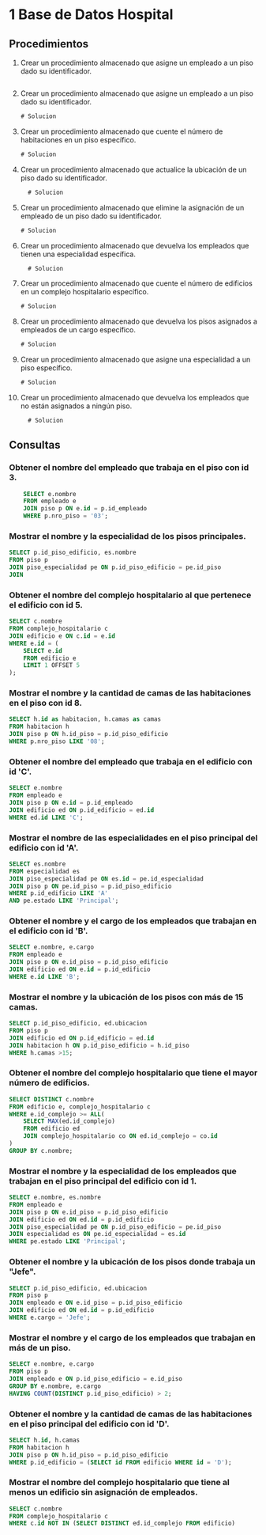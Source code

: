 # 1 Base de Datos Hospital



## Procedimientos
1. Crear un procedimiento almacenado que asigne un empleado a un piso dado su identificador.

   ```sql
   
   ```

2. Crear un procedimiento almacenado que asigne un empleado a un piso dado su identificador.

   ```sql
   # Solucion
   ```

3. Crear un procedimiento almacenado que cuente el número de habitaciones en un piso específico.

   ```sql
   # Solucion
   ```

4. Crear un procedimiento almacenado que actualice la ubicación de un piso dado su identificador.

     ```sql
       # Solucion
     ```


5. Crear un procedimiento almacenado que elimine la asignación de un empleado de un piso dado su identificador.

    ```sql
   # Solucion
   ```

6. Crear un procedimiento almacenado que devuelva los empleados que tienen una especialidad específica.

     ```sql
       # Solucion
     ```

7. Crear un procedimiento almacenado que cuente el número de edificios en un complejo hospitalario específico.

    ```sql
   # Solucion
   ```

8. Crear un procedimiento almacenado que devuelva los pisos asignados a empleados de un cargo específico.

    ```sql
   # Solucion
   ```

9. Crear un procedimiento almacenado que asigne una especialidad a un piso específico.

    ```sql
   # Solucion
   ```

10. Crear un procedimiento almacenado que devuelva los empleados que no están asignados a ningún piso.

     ```sql
       # Solucion
     ```


## Consultas

### Obtener el nombre del empleado que trabaja en el piso con id 3.

```sql
    SELECT e.nombre
    FROM empleado e
    JOIN piso p ON e.id = p.id_empleado
    WHERE p.nro_piso = '03';
```

### Mostrar el nombre y la especialidad de los pisos principales.

```sql
SELECT p.id_piso_edificio, es.nombre
FROM piso p
JOIN piso_especialidad pe ON p.id_piso_edificio = pe.id_piso
JOIN 
```

### Obtener el nombre del complejo hospitalario al que pertenece el edificio con id 5.

```sql
SELECT c.nombre
FROM complejo_hospitalario c
JOIN edificio e ON c.id = e.id
WHERE e.id = (
    SELECT e.id 
    FROM edificio e
    LIMIT 1 OFFSET 5
);
```

### Mostrar el nombre y la cantidad de camas de las habitaciones en el piso con id 8.

```sql
SELECT h.id as habitacion, h.camas as camas
FROM habitacion h
JOIN piso p ON h.id_piso = p.id_piso_edificio
WHERE p.nro_piso LIKE '08';
```

### Obtener el nombre del empleado que trabaja en el edificio con id 'C'.

```sql
SELECT e.nombre 
FROM empleado e
JOIN piso p ON e.id = p.id_empleado
JOIN edificio ed ON p.id_edificio = ed.id
WHERE ed.id LIKE 'C';  
```

### Mostrar el nombre de las especialidades en el piso principal del edificio con id 'A'.

```sql
SELECT es.nombre
FROM especialidad es
JOIN piso_especialidad pe ON es.id = pe.id_especialidad
JOIN piso p ON pe.id_piso = p.id_piso_edificio
WHERE p.id_edificio LIKE 'A'
AND pe.estado LIKE 'Principal';
```

### Obtener el nombre y el cargo de los empleados que trabajan en el edificio con id 'B'.

```sql
SELECT e.nombre, e.cargo
FROM empleado e
JOIN piso p ON e.id_piso = p.id_piso_edificio
JOIN edificio ed ON e.id = p.id_edificio
WHERE e.id LIKE 'B';
```

### Mostrar el nombre y la ubicación de los pisos con más de 15 camas.

```sql
SELECT p.id_piso_edificio, ed.ubicacion
FROM piso p
JOIN edificio ed ON p.id_edificio = ed.id
JOIN habitacion h ON p.id_piso_edificio = h.id_piso
WHERE h.camas >15;
```

### Obtener el nombre del complejo hospitalario que tiene el mayor número de edificios.

```sql
SELECT DISTINCT c.nombre 
FROM edificio e, complejo_hospitalario c
WHERE e.id_complejo >= ALL(
    SELECT MAX(ed.id_complejo)
    FROM edificio ed
    JOIN complejo_hospitalario co ON ed.id_complejo = co.id
)
GROUP BY c.nombre;

```

### Mostrar el nombre y la especialidad de los empleados que trabajan en el piso principal del edificio con id 1.

```sql
SELECT e.nombre, es.nombre
FROM empleado e
JOIN piso p ON e.id_piso = p.id_piso_edificio
JOIN edificio ed ON ed.id = p.id_edificio
JOIN piso_especialidad pe ON p.id_piso_edificio = pe.id_piso
JOIN especialidad es ON pe.id_especialidad = es.id
WHERE pe.estado LIKE 'Principal';
```

### Obtener el nombre y la ubicación de los pisos donde trabaja un "Jefe".

```sql
SELECT p.id_piso_edificio, ed.ubicacion
FROM piso p
JOIN empleado e ON e.id_piso = p.id_piso_edificio
JOIN edificio ed ON ed.id = p.id_edificio
WHERE e.cargo = 'Jefe';
```

### Mostrar el nombre y el cargo de los empleados que trabajan en más de un piso.

```sql
SELECT e.nombre, e.cargo
FROM piso p
JOIN empleado e ON p.id_piso_edificio = e.id_piso
GROUP BY e.nombre, e.cargo
HAVING COUNT(DISTINCT p.id_piso_edificio) > 2;
```

### Obtener el nombre y la cantidad de camas de las habitaciones en el piso principal del edificio con id 'D'.

```sql
SELECT h.id, h.camas
FROM habitacion h
JOIN piso p ON h.id_piso = p.id_piso_edificio
WHERE p.id_edificio = (SELECT id FROM edificio WHERE id = 'D');
```

### Mostrar el nombre del complejo hospitalario que tiene al menos un edificio sin asignación de empleados.

```sql
SELECT c.nombre
FROM complejo_hospitalario c
WHERE c.id NOT IN (SELECT DISTINCT ed.id_complejo FROM edificio)
```
